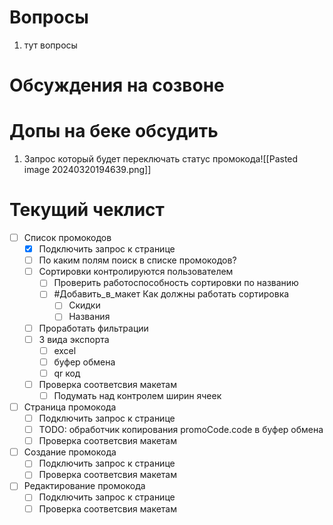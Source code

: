 # Вопросы
1. тут вопросы

# Обсуждения на созвоне

# Допы на беке обсудить
1. Запрос который будет переключать статус промокода![[Pasted image 20240320194639.png]]
# Текущий чеклист 
- [ ] Список промокодов
	- [x] Подключить запрос к странице
	- [ ] По каким полям поиск в списке промокодов?
	- [ ] Сортировки контролируются пользователем
		- [ ] Проверить работоспособность сортировки по названию
		- [ ] #Добавить_в_макет Как должны работать сортировка
			- [ ] Скидки
			- [ ] Названия
	- [ ] Проработать фильтрации
	- [ ] 3 вида экспорта
		- [ ] excel 
		- [ ] буфер обмена
		- [ ] qr код
	- [ ] Проверка соответсвия макетам
		- [ ] Подумать над контролем ширин ячеек
- [ ] Страница промокода
	- [ ] Подключить запрос к странице
	- [ ] TODO: обработчик копирования promoCode.code в буфер обмена
	- [ ] Проверка соответсвия макетам
- [ ] Создание промокода
	- [ ] Подключить запрос к странице
	- [ ] Проверка соответсвия макетам
- [ ] Редактирование промокода
	- [ ] Подключить запрос к странице
	- [ ] Проверка соответсвия макетам
